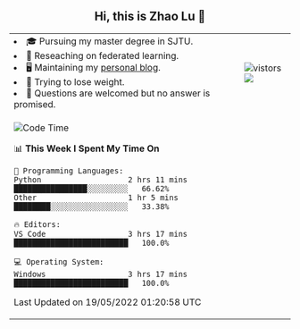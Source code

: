 <h2 align="center"> Hi, this is Zhao Lu 👋</h2>

<table style="overflow:hidden;">
    <tr> 
        <td>
            <li>🎓 Pursuing my master degree in SJTU.</li>
            <li>🌱 Reseaching on federated learning.</li>
            <li>🖥️ Maintaining my <a href="https://ifarewell.xyz">personal blog</a>.</li>
            <li>💪 Trying to lose weight.</li>
            <li>💬 Questions are welcomed but no answer is promised.</li> 
        </td>
        <td>
            <img src="https://visitor-badge.glitch.me/badge?page_id=ifarewell" alt="vistors" />
        <br>
          <img src="https://github-readme-stats.vercel.app/api?username=ifarewell&theme=graywhite&hide=prs,contribs&show_icons=true&hide_border=true&icon_color=CE1D2D&text_color=718096&bg_color=ffffff&hide_title=true" />
        </td>
    </tr>
    <tr>
        <td colspan="2">
            
<!--START_SECTION:waka-->
![Code Time](http://img.shields.io/badge/Code%20Time-147%20hrs%203%20mins-blue)

📊 **This Week I Spent My Time On** 

```text
💬 Programming Languages: 
Python                   2 hrs 11 mins       ████████████████░░░░░░░░░   66.62% 
Other                    1 hr 5 mins         ████████░░░░░░░░░░░░░░░░░   33.38%

🔥 Editors: 
VS Code                  3 hrs 17 mins       █████████████████████████   100.0%

💻 Operating System: 
Windows                  3 hrs 17 mins       █████████████████████████   100.0%

```


 Last Updated on 19/05/2022 01:20:58 UTC
<!--END_SECTION:waka-->
            
</td></tr>
</table>

